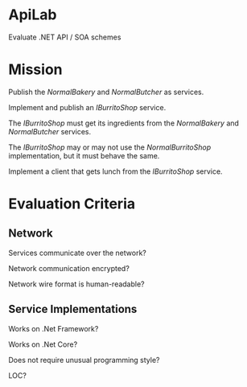 ApiLab
======

Evaluate .NET API / SOA schemes



Mission
=======

Publish the *NormalBakery* and *NormalButcher* as services.

Implement and publish an *IBurritoShop* service.

The *IBurritoShop* must get its ingredients from the *NormalBakery* and
*NormalButcher* services.

The *IBurritoShop* may or may not use the *NormalBurritoShop* implementation,
but it must behave the same.

Implement a client that gets lunch from the *IBurritoShop* service.



Evaluation Criteria
===================


Network
-------

Services communicate over the network?

Network communication encrypted?

Network wire format is human-readable?


Service Implementations
-----------------------

Works on .Net Framework?

Works on .Net Core?

Does not require unusual programming style?

LOC?

